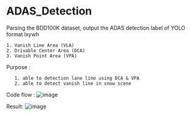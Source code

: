 # ADAS_Detection

  Parsing the BDD100K dataset, output the ADAS detection label of YOLO format lxywh
  
    1. Vanish Line Area (VLA)
    2. Drivable Center Area (DCA)
    3. Vanish Point Area (VPA)
  Purpose :

       1. able to detection lane line using DCA & VPA
       2. able to detect vanish line in snow scene
  Code flow :
      ![image](https://github.com/cuteboyqq/ADAS_Detection/assets/58428559/85ad0f1b-3c13-450e-89ab-cbfd0bd1f321)


  Result:
      ![image](https://github.com/cuteboyqq/ADAS_Detection/assets/58428559/57f1e3ed-f23d-4332-b73f-b009d78303f6)
